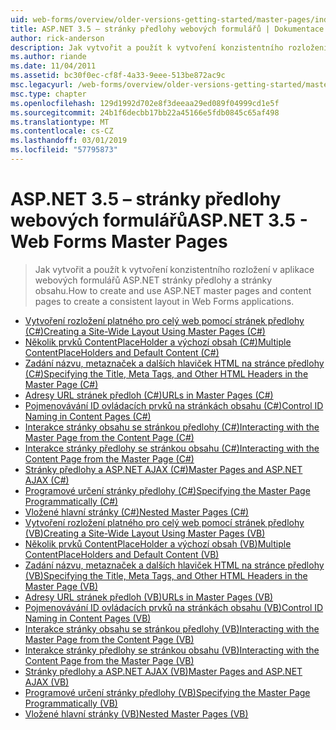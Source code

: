 ```yaml
---
uid: web-forms/overview/older-versions-getting-started/master-pages/index
title: ASP.NET 3.5 – stránky předlohy webových formulářů | Dokumentace Microsoftu
author: rick-anderson
description: Jak vytvořit a použít k vytvoření konzistentního rozložení v aplikace webových formulářů ASP.NET stránky předlohy a stránky obsahu.
ms.author: riande
ms.date: 11/04/2011
ms.assetid: bc30f0ec-cf8f-4a33-9eee-513be872ac9c
msc.legacyurl: /web-forms/overview/older-versions-getting-started/master-pages
msc.type: chapter
ms.openlocfilehash: 129d1992d702e8f3deeaa29ed089f04999cd1e5f
ms.sourcegitcommit: 24b1f6decbb17bb22a45166e5fdb0845c65af498
ms.translationtype: MT
ms.contentlocale: cs-CZ
ms.lasthandoff: 03/01/2019
ms.locfileid: "57795873"
---
```

<a name="aspnet-35---web-forms-master-pages"></a><span data-ttu-id="31bf2-103">ASP.NET 3.5 – stránky předlohy webových formulářů</span><span class="sxs-lookup"><span data-stu-id="31bf2-103">ASP.NET 3.5 - Web Forms Master Pages</span></span>
====================
> <span data-ttu-id="31bf2-104">Jak vytvořit a použít k vytvoření konzistentního rozložení v aplikace webových formulářů ASP.NET stránky předlohy a stránky obsahu.</span><span class="sxs-lookup"><span data-stu-id="31bf2-104">How to create and use ASP.NET master pages and content pages to create a consistent layout in Web Forms applications.</span></span>


- [<span data-ttu-id="31bf2-105">Vytvoření rozložení platného pro celý web pomocí stránek předlohy (C#)</span><span class="sxs-lookup"><span data-stu-id="31bf2-105">Creating a Site-Wide Layout Using Master Pages (C#)</span></span>](creating-a-site-wide-layout-using-master-pages-cs.md)
- [<span data-ttu-id="31bf2-106">Několik prvků ContentPlaceHolder a výchozí obsah (C#)</span><span class="sxs-lookup"><span data-stu-id="31bf2-106">Multiple ContentPlaceHolders and Default Content (C#)</span></span>](multiple-contentplaceholders-and-default-content-cs.md)
- [<span data-ttu-id="31bf2-107">Zadání názvu, metaznaček a dalších hlaviček HTML na stránce předlohy (C#)</span><span class="sxs-lookup"><span data-stu-id="31bf2-107">Specifying the Title, Meta Tags, and Other HTML Headers in the Master Page (C#)</span></span>](specifying-the-title-meta-tags-and-other-html-headers-in-the-master-page-cs.md)
- [<span data-ttu-id="31bf2-108">Adresy URL stránek předloh (C#)</span><span class="sxs-lookup"><span data-stu-id="31bf2-108">URLs in Master Pages (C#)</span></span>](urls-in-master-pages-cs.md)
- [<span data-ttu-id="31bf2-109">Pojmenovávání ID ovládacích prvků na stránkách obsahu (C#)</span><span class="sxs-lookup"><span data-stu-id="31bf2-109">Control ID Naming in Content Pages (C#)</span></span>](control-id-naming-in-content-pages-cs.md)
- [<span data-ttu-id="31bf2-110">Interakce stránky obsahu se stránkou předlohy (C#)</span><span class="sxs-lookup"><span data-stu-id="31bf2-110">Interacting with the Master Page from the Content Page (C#)</span></span>](interacting-with-the-master-page-from-the-content-page-cs.md)
- [<span data-ttu-id="31bf2-111">Interakce stránky předlohy se stránkou obsahu (C#)</span><span class="sxs-lookup"><span data-stu-id="31bf2-111">Interacting with the Content Page from the Master Page (C#)</span></span>](interacting-with-the-content-page-from-the-master-page-cs.md)
- [<span data-ttu-id="31bf2-112">Stránky předlohy a ASP.NET AJAX (C#)</span><span class="sxs-lookup"><span data-stu-id="31bf2-112">Master Pages and ASP.NET AJAX (C#)</span></span>](master-pages-and-asp-net-ajax-cs.md)
- [<span data-ttu-id="31bf2-113">Programové určení stránky předlohy (C#)</span><span class="sxs-lookup"><span data-stu-id="31bf2-113">Specifying the Master Page Programmatically (C#)</span></span>](specifying-the-master-page-programmatically-cs.md)
- [<span data-ttu-id="31bf2-114">Vložené hlavní stránky (C#)</span><span class="sxs-lookup"><span data-stu-id="31bf2-114">Nested Master Pages (C#)</span></span>](nested-master-pages-cs.md)
- [<span data-ttu-id="31bf2-115">Vytvoření rozložení platného pro celý web pomocí stránek předlohy (VB)</span><span class="sxs-lookup"><span data-stu-id="31bf2-115">Creating a Site-Wide Layout Using Master Pages (VB)</span></span>](creating-a-site-wide-layout-using-master-pages-vb.md)
- [<span data-ttu-id="31bf2-116">Několik prvků ContentPlaceHolder a výchozí obsah (VB)</span><span class="sxs-lookup"><span data-stu-id="31bf2-116">Multiple ContentPlaceHolders and Default Content (VB)</span></span>](multiple-contentplaceholders-and-default-content-vb.md)
- [<span data-ttu-id="31bf2-117">Zadání názvu, metaznaček a dalších hlaviček HTML na stránce předlohy (VB)</span><span class="sxs-lookup"><span data-stu-id="31bf2-117">Specifying the Title, Meta Tags, and Other HTML Headers in the Master Page (VB)</span></span>](specifying-the-title-meta-tags-and-other-html-headers-in-the-master-page-vb.md)
- [<span data-ttu-id="31bf2-118">Adresy URL stránek předloh (VB)</span><span class="sxs-lookup"><span data-stu-id="31bf2-118">URLs in Master Pages (VB)</span></span>](urls-in-master-pages-vb.md)
- [<span data-ttu-id="31bf2-119">Pojmenovávání ID ovládacích prvků na stránkách obsahu (VB)</span><span class="sxs-lookup"><span data-stu-id="31bf2-119">Control ID Naming in Content Pages (VB)</span></span>](control-id-naming-in-content-pages-vb.md)
- [<span data-ttu-id="31bf2-120">Interakce stránky obsahu se stránkou předlohy (VB)</span><span class="sxs-lookup"><span data-stu-id="31bf2-120">Interacting with the Master Page from the Content Page (VB)</span></span>](interacting-with-the-master-page-from-the-content-page-vb.md)
- [<span data-ttu-id="31bf2-121">Interakce stránky předlohy se stránkou obsahu (VB)</span><span class="sxs-lookup"><span data-stu-id="31bf2-121">Interacting with the Content Page from the Master Page (VB)</span></span>](interacting-with-the-content-page-from-the-master-page-vb.md)
- [<span data-ttu-id="31bf2-122">Stránky předlohy a ASP.NET AJAX (VB)</span><span class="sxs-lookup"><span data-stu-id="31bf2-122">Master Pages and ASP.NET AJAX (VB)</span></span>](master-pages-and-asp-net-ajax-vb.md)
- [<span data-ttu-id="31bf2-123">Programové určení stránky předlohy (VB)</span><span class="sxs-lookup"><span data-stu-id="31bf2-123">Specifying the Master Page Programmatically (VB)</span></span>](specifying-the-master-page-programmatically-vb.md)
- [<span data-ttu-id="31bf2-124">Vložené hlavní stránky (VB)</span><span class="sxs-lookup"><span data-stu-id="31bf2-124">Nested Master Pages (VB)</span></span>](nested-master-pages-vb.md)
